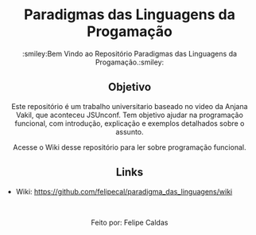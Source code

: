 <h1 align="center"> Paradigmas das Linguagens da Progamação</h1>
<p align="center">:smiley:Bem Vindo ao Repositório Paradigmas das Linguagens da Progamação.:smiley:</p>
<h2 align="center">Objetivo</h2>
<p align="center"> Este repositório é um trabalho universitario baseado no video da Anjana Vakil, que aconteceu JSUnconf. Tem objetivo ajudar na programação funcional, com introdução, explicação e exemplos detalhados sobre o assunto.</p>
<p align="center"> Acesse o Wiki desse repositório para ler sobre programação funcional.</p>
<h2 align="center">Links</h2>

* Wiki: https://github.com/felipecal/paradigma_das_linguagens/wiki<br>
<br>
<p align="center">Feito por: Felipe Caldas</p>
